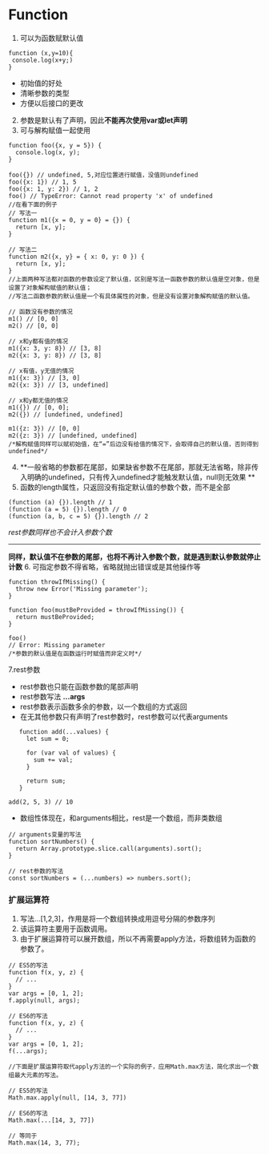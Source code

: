 # Function #
1. 可以为函数赋默认值
```
function (x,y=10){
 console.log(x+y;)
}
```
- 初始值的好处
- 清晰参数的类型
- 方便以后接口的更改
2. 参数是默认有了声明，因此**不能再次使用var或let声明**
3. 可与解构赋值一起使用
```
function foo({x, y = 5}) {
  console.log(x, y);
}

foo({}) // undefined, 5,对应位置进行赋值，没值则undefined
foo({x: 1}) // 1, 5
foo({x: 1, y: 2}) // 1, 2
foo() // TypeError: Cannot read property 'x' of undefined
//在看下面的例子
// 写法一
function m1({x = 0, y = 0} = {}) {
  return [x, y];
}

// 写法二
function m2({x, y} = { x: 0, y: 0 }) {
  return [x, y];
}
//上面两种写法都对函数的参数设定了默认值，区别是写法一函数参数的默认值是空对象，但是设置了对象解构赋值的默认值；
//写法二函数参数的默认值是一个有具体属性的对象，但是没有设置对象解构赋值的默认值。

// 函数没有参数的情况
m1() // [0, 0]
m2() // [0, 0]

// x和y都有值的情况
m1({x: 3, y: 8}) // [3, 8]
m2({x: 3, y: 8}) // [3, 8]

// x有值，y无值的情况
m1({x: 3}) // [3, 0]
m2({x: 3}) // [3, undefined]

// x和y都无值的情况
m1({}) // [0, 0];
m2({}) // [undefined, undefined]

m1({z: 3}) // [0, 0]
m2({z: 3}) // [undefined, undefined]
/*解构赋值同样可以赋初始值，在“=”后边没有给值的情况下，会取得自己的默认值，否则得到undefined*/
```
4. **一般省略的参数都在尾部，如果缺省参数不在尾部，那就无法省略，除非传入明确的undefined，只有传入undefined才能触发默认值，null则无效果 **
5. 函数的length属性，只返回没有指定默认值的参数个数，而不是全部
```
(function (a) {}).length // 1
(function (a = 5) {}).length // 0
(function (a, b, c = 5) {}).length // 2
```
*rest参数同样也不会计入参数个数*

----------
**同样，默认值不在参数的尾部，也将不再计入参数个数，就是遇到默认参数就停止计数**
6. 可指定参数不得省略，省略就抛出错误或是其他操作等
```
function throwIfMissing() {
  throw new Error('Missing parameter');
}

function foo(mustBeProvided = throwIfMissing()) {
  return mustBeProvided;
}

foo()
// Error: Missing parameter
/*参数的默认值是在函数运行时赋值而非定义时*/
```
7.rest参数	

- rest参数也只能在函数参数的尾部声明
- rest参数写法 **...args**
- rest参数表示函数多余的参数，以一个数组的方式返回
- 在无其他参数只有声明了rest参数时，rest参数可以代表arguments
 ```
	function add(...values) {
	  let sum = 0;
	
	  for (var val of values) {
	    sum += val;
	  }
	
	  return sum;
	}

add(2, 5, 3) // 10
 ```
- 数组性体现在，和arguments相比，rest是一个数组，而非类数组
```
// arguments变量的写法
function sortNumbers() {
  return Array.prototype.slice.call(arguments).sort();
}

// rest参数的写法
const sortNumbers = (...numbers) => numbers.sort();
```
### 扩展运算符 ###
1. 写法...[1,2,3]，作用是将一个数组转换成用逗号分隔的参数序列
2. 该运算符主要用于函数调用。
3. 由于扩展运算符可以展开数组，所以不再需要apply方法，将数组转为函数的参数了。
```
// ES5的写法
function f(x, y, z) {
  // ...
}
var args = [0, 1, 2];
f.apply(null, args);

// ES6的写法
function f(x, y, z) {
  // ...
}
var args = [0, 1, 2];
f(...args);

//下面是扩展运算符取代apply方法的一个实际的例子，应用Math.max方法，简化求出一个数组最大元素的写法。

// ES5的写法
Math.max.apply(null, [14, 3, 77])

// ES6的写法
Math.max(...[14, 3, 77])

// 等同于
Math.max(14, 3, 77);
```